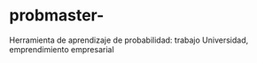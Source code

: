# probmaster-
Herramienta de aprendizaje de probabilidad: trabajo Universidad, emprendimiento empresarial
